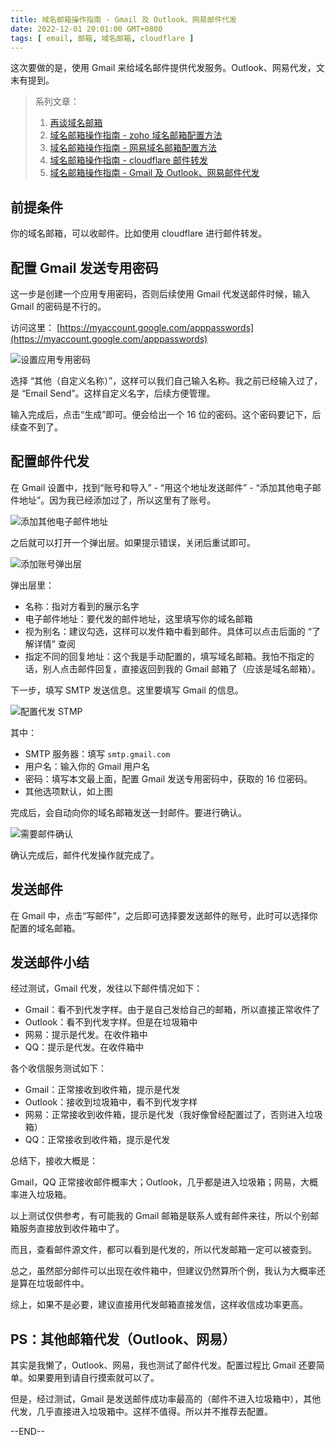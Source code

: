 ```yaml
---
title: 域名邮箱操作指南 - Gmail 及 Outlook、网易邮件代发
date: 2022-12-01 20:01:00 GMT+0800
tags: [ email, 邮箱, 域名邮箱, cloudflare ]
---
```


这次要做的是，使用 Gmail 来给域名邮件提供代发服务。Outlook、网易代发，文末有提到。

<!-- truncate -->

> 系列文章：
>
> 1. [再谈域名邮箱](https://www.yukapril.com/2022/11/06/email.html)
> 2. [域名邮箱操作指南 - zoho 域名邮箱配置方法](https://www.yukapril.com/2022/11/12/email-zoho.html)
> 3. [域名邮箱操作指南 - 网易域名邮箱配置方法](https://www.yukapril.com/2022/11/20/email-netease.html)
> 4. [域名邮箱操作指南 - cloudflare 邮件转发](https://www.yukapril.com/2022/11/27/email-cloudflare.html)
> 5. [域名邮箱操作指南 - Gmail 及 Outlook、网易邮件代发](https://www.yukapril.com/2022/12/01/email-gmail.html)

## 前提条件

你的域名邮箱，可以收邮件。比如使用 cloudflare 进行邮件转发。

## 配置 Gmail 发送专用密码

这一步是创建一个应用专用密码，否则后续使用 Gmail 代发送邮件时候，输入 Gmail 的密码是不行的。

访问这里： [https://myaccount.google.com/apppasswords](https://myaccount.google.com/apppasswords)

![设置应用专用密码](https://cdn.nlark.com/yuque/0/2022/png/86612/1669876674303-631b266e-8634-4ec2-b84d-0861f61c98f9.png)

选择 “其他（自定义名称）”，这样可以我们自己输入名称。我之前已经输入过了，是 “Email Send”。这样自定义名字，后续方便管理。

输入完成后，点击“生成”即可。便会给出一个 16 位的密码。这个密码要记下，后续查不到了。

## 配置邮件代发

在 Gmail 设置中，找到“账号和导入” - “用这个地址发送邮件” - “添加其他电子邮件地址”。因为我已经添加过了，所以这里有了账号。

![添加其他电子邮件地址](https://cdn.nlark.com/yuque/0/2022/png/86612/1669876680178-829c212a-c4af-45bd-b18d-f60202757686.png)

之后就可以打开一个弹出层。如果提示错误，关闭后重试即可。

![添加账号弹出层](https://cdn.nlark.com/yuque/0/2022/png/86612/1669876686517-228bf301-5f97-4205-ab3f-0616c8afae58.png)

弹出层里：

* 名称：指对方看到的展示名字
* 电子邮件地址：要代发的邮件地址，这里填写你的域名邮箱
* 视为别名：建议勾选，这样可以发件箱中看到邮件。具体可以点击后面的 “了解详情” 查阅
* 指定不同的回复地址：这个我是手动配置的，填写域名邮箱。我怕不指定的话，别人点击邮件回复，直接返回到我的 Gmail 邮箱了（应该是域名邮箱）。

下一步，填写 SMTP 发送信息。这里要填写 Gmail 的信息。

![配置代发 STMP](https://cdn.nlark.com/yuque/0/2022/png/86612/1669876691270-95bfabe9-0fab-48d8-8a83-b8444e90a8c9.png)

其中：

* SMTP 服务器：填写 `smtp.gmail.com`
* 用户名：输入你的 Gmail 用户名
* 密码：填写本文最上面，配置 Gmail 发送专用密码中，获取的 16 位密码。
* 其他选项默认，如上图

完成后，会自动向你的域名邮箱发送一封邮件。要进行确认。

![需要邮件确认](https://cdn.nlark.com/yuque/0/2022/png/86612/1669876696403-8175662f-8d71-44e4-9cea-8d92367cfd61.png)

确认完成后，邮件代发操作就完成了。

## 发送邮件

在 Gmail 中，点击“写邮件”，之后即可选择要发送邮件的账号，此时可以选择你配置的域名邮箱。

## 发送邮件小结

经过测试，Gmail 代发，发往以下邮件情况如下：

* Gmail：看不到代发字样。由于是自己发给自己的邮箱，所以直接正常收件了
* Outlook：看不到代发字样。但是在垃圾箱中
* 网易：提示是代发。在收件箱中
* QQ：提示是代发。在收件箱中

各个收信服务测试如下：

* Gmail：正常接收到收件箱，提示是代发
* Outlook：接收到垃圾箱中，看不到代发字样
* 网易：正常接收到收件箱，提示是代发（我好像曾经配置过了，否则进入垃圾箱）
* QQ：正常接收到收件箱，提示是代发

总结下，接收大概是：

Gmail，QQ 正常接收邮件概率大；Outlook，几乎都是进入垃圾箱；网易，大概率进入垃圾箱。

以上测试仅供参考，有可能我的 Gmail 邮箱是联系人或有邮件来往，所以个别邮箱服务直接放到收件箱中了。

而且，查看邮件源文件，都可以看到是代发的，所以代发邮箱一定可以被查到。

总之，虽然部分邮件可以出现在收件箱中，但建议仍然算所个例，我认为大概率还是算在垃圾邮件中。

综上，如果不是必要，建议直接用代发邮箱直接发信，这样收信成功率更高。

## PS：其他邮箱代发（Outlook、网易）

其实是我懒了，Outlook、网易，我也测试了邮件代发。配置过程比 Gmail 还要简单。如果要用到请自行摸索就可以了。

但是，经过测试，Gmail 是发送邮件成功率最高的（邮件不进入垃圾箱中），其他代发，几乎直接进入垃圾箱中。这样不值得。所以并不推荐去配置。

--END--

